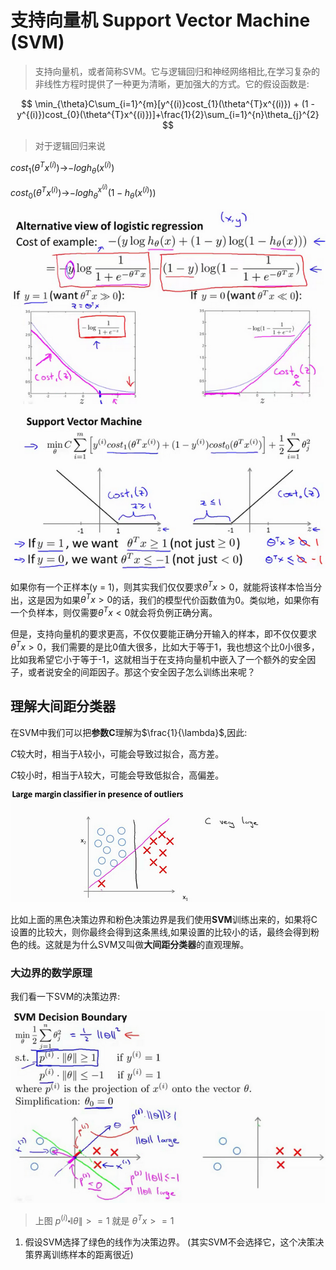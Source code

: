 # 支持向量机 Support Vector Machine  (SVM)

>支持向量机，或者简称SVM。它与逻辑回归和神经网络相比,在学习复杂的非线性方程时提供了一种更为清晰，更加强大的方式。它的假设函数是:


$$
\min_{\theta}C\sum_{i=1}^{m}[y^{(i)}cost_{1}(\theta^{T}x^{(i)}) + (1 - y^{(i)})cost_{0}(\theta^{T}x^{(i)})]+\frac{1}{2}\sum_{i=1}^{n}\theta_{j}^{2}
$$

>对于逻辑回归来说

$cost_{1}(\theta^{T}x^{(i)})$->$-logh_{\theta}({x^{(i)})}$

$cost_{0}(\theta^{T}x^{(i)})$->$-logh_{\theta}^{x^{(i)}}(1-h_{\theta}(x^{(i)}))$

![pic](pic/svmLogicToCost.png)

![pic](pic/svmCost.png)

如果你有一个正样本(y = 1)，则其实我们仅仅要求$\theta^{T}x > 0$，就能将该样本恰当分出，这是因为如果$\theta^{T}x > 0$的话，我们的模型代价函数值为0。类似地，如果你有一个负样本，则仅需要$\theta^{T}x < 0$就会将负例正确分离。

但是，支持向量机的要求更高，不仅仅要能正确分开输入的样本，即不仅仅要求$\theta^{T}x > 0$，我们需要的是比0值大很多，比如大于等于1，我也想这个比0小很多，比如我希望它小于等于-1，这就相当于在支持向量机中嵌入了一个额外的安全因子，或者说安全的间距因子。那这个安全因子怎么训练出来呢？

## 理解大间距分类器

在SVM中我们可以把**参数C**理解为$\frac{1}{\lambda}$,因此:

$C$较大时，相当于$\lambda$较小，可能会导致过拟合，高方差。

$C$较小时，相当于$\lambda$较大，可能会导致低拟合，高偏差。

![pic](pic/svmCparams.png)

比如上面的黑色决策边界和粉色决策边界是我们使用**SVM**训练出来的，如果将C设置的比较大，则你最终会得到这条黑线,如果设置的比较小的话，最终会得到粉色的线。这就是为什么SVM又叫做**大间距分类器**的直观理解。


### 大边界的数学原理

我们看一下SVM的决策边界:

![pic](pic/svmDecisionBoundary.png)


>上图 $p^{(i)}\centerdot \lVert\theta\lVert >= 1$ 就是 $\theta^{T}x >= 1$


1. 假设SVM选择了绿色的线作为决策边界。 (其实SVM不会选择它，这个决策决策界离训练样本的距离很近)






